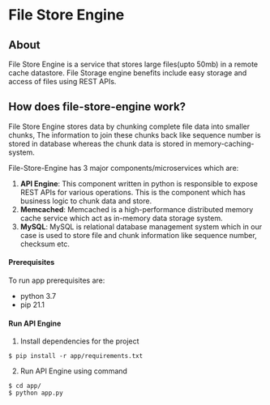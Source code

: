 # File Store Engine

## About
File Store Engine is a service that stores large files(upto 50mb) in a remote cache datastore. File Storage engine benefits include easy storage and access of files using REST APIs.

## How does file-store-engine work?
File Store Engine stores data by chunking complete file data into smaller chunks, The information to join these chunks back like sequence number is stored in database whereas the chunk data is stored in memory-caching-system.

File-Store-Engine has 3 major components/microservices which are:
1. **API Engine**: This component written in python is responsible to expose REST APIs for various operations. This is the component which has business logic to chunk data and store.
2. **Memcached**: Memcached is a high-performance distributed memory cache service which act as in-memory data storage system.
3. **MySQL**: MySQL is relational database management system which in our case is used to store file and chunk information like sequence number, checksum etc.

#### Prerequisites
To run app prerequisites are:
* python 3.7
* pip 21.1

#### Run API Engine
1. Install dependencies for the project
```console
$ pip install -r app/requirements.txt
```

2. Run API Engine using command
```console
$ cd app/
$ python app.py
```